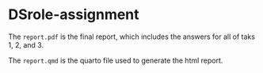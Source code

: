 # DSrole-assignment

The `report.pdf` is the final report, which includes the answers for all of taks 1, 2, and 3.

The `report.qmd` is the quarto file used to generate the html report.
